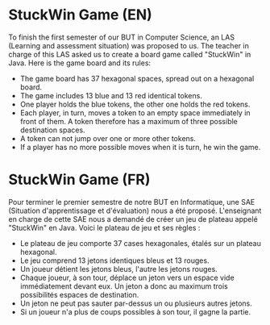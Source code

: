 # StuckWin Game (EN)

To finish the first semester of our BUT in Computer Science, an LAS (Learning and assessment situation) was
proposed to us. The teacher in charge of this LAS asked us to create a board
game called "StuckWin" in Java. Here is the game board and its rules:

- The game board has 37 hexagonal spaces, spread out on a hexagonal board.
- The game includes 13 blue and 13 red identical tokens.
- One player holds the blue tokens, the other one holds the red tokens.
- Each player, in turn, moves a token to an empty space immediately in
front of them. A token therefore has a maximum of three possible
destination spaces.
- A token can not jump over one or more other tokens.
- If a player has no more possible moves when it is turn, he win the game.

# StuckWin Game (FR)

Pour terminer le premier semestre de notre BUT en Informatique, une SAE (Situation d'apprentissage et d'évaluation) nous a été
proposé. L'enseignant en charge de cette SAE nous a demandé de créer un jeu de
plateau appelé "StuckWin" en Java. Voici le plateau de jeu et ses règles :

- Le plateau de jeu comporte 37 cases hexagonales, étalés sur un plateau hexagonal.
- Le jeu comprend 13 jetons identiques bleus et 13 rouges.
- Un joueur détient les jetons bleus, l'autre les jetons rouges.
- Chaque joueur, à son tour, déplace un jeton vers un espace vide immédiatement
devant eux. Un jeton a donc au maximum trois possibilités
espaces de destination.
- Un jeton ne peut pas sauter par-dessus un ou plusieurs autres jetons.
- Si un joueur n'a plus de coups possibles à son tour, il gagne la partie.
